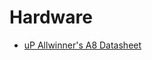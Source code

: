 Hardware
==

- [uP Allwinner's A8 Datasheet](https://linux-sunxi.org/images/e/eb/A13_Datasheet.pdf)

